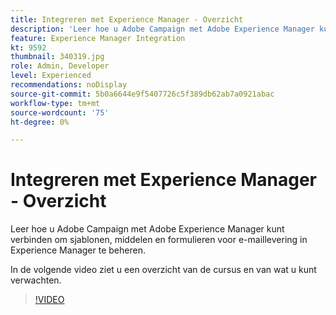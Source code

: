 ```yaml
---
title: Integreren met Experience Manager - Overzicht
description: 'Leer hoe u Adobe Campaign met Adobe Experience Manager kunt verbinden om sjablonen, middelen en formulieren voor e-maillevering in Experience Manager te beheren. '
feature: Experience Manager Integration
kt: 9592
thumbnail: 340319.jpg
role: Admin, Developer
level: Experienced
recommendations: noDisplay
source-git-commit: 5b0a6644e9f5407726c5f389db62ab7a0921abac
workflow-type: tm+mt
source-wordcount: '75'
ht-degree: 0%

---
```


# Integreren met Experience Manager - Overzicht

Leer hoe u Adobe Campaign met Adobe Experience Manager kunt verbinden om sjablonen, middelen en formulieren voor e-maillevering in Experience Manager te beheren.

In de volgende video ziet u een overzicht van de cursus en van wat u kunt verwachten.

>[!VIDEO](https://video.tv.adobe.com/v/340319?quality=12)
